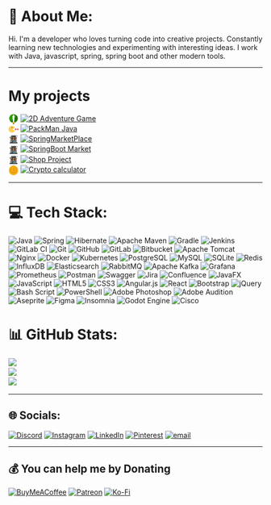 # 💫 About Me:
Hi. I'm a developer who loves turning code into creative projects. Constantly learning new technologies and experimenting with interesting ideas. I work with Java, javascript, spring, spring boot and other modern tools. 

---

# My projects
[<img src="/NikitaSipeikin/sword-in_color.svg" width="20" style="vertical-align:middle;">](https://github.com/NikitaSipeykin/2DAdventureGame) 
[![2D Adventure Game](https://img.shields.io/badge/2D%20Adventure%20Game-green)](https://github.com/NikitaSipeykin/2DAdventureGame)  <br/>
[<img src="/NikitaSipeikin/pacman-.svg" width="20" style="vertical-align:middle;">](https://github.com/NikitaSipeykin/PackManJava) 
[![PackMan Java](https://img.shields.io/badge/PackMan%20Java-green)](https://github.com/NikitaSipeykin/PackManJava)  <br/>
[<img src="/NikitaSipeikin/market.svg" width="20" style="vertical-align:middle;">](https://github.com/NikitaSipeykin/SpringMarketPlace) 
[![SpringMarketPlace](https://img.shields.io/badge/Spring%20Boot%20Marketplace-yellow)](https://github.com/NikitaSipeykin/SpringMarketPlace)  <br/>
[<img src="/NikitaSipeikin/market.svg" width="20" style="vertical-align:middle;">](https://github.com/NikitaSipeykin/GB_SpringBoot_Market) 
[![SpringBoot Market](https://img.shields.io/badge/Spring%20Boot%20Market-yellow)](https://github.com/NikitaSipeykin/GB_SpringBoot_Market)  <br/>
[<img src="/NikitaSipeikin/market.svg" width="20" style="vertical-align:middle;">](https://github.com/NikitaSipeykin/GB_shopProject) 
[![Shop Project](https://img.shields.io/badge/Shop%20Project-yellow)](https://github.com/NikitaSipeykin/GB_shopProject) <br/>
[<img src="/NikitaSipeikin/bitcoin.svg" width="20" style="vertical-align:middle;">](https://github.com/NikitaSipeykin/react-crypto-initial)
[![Crypto calculator](https://img.shields.io/badge/Crypto%20calculator-blue)](https://github.com/NikitaSipeykin/react-crypto-initial) <br/>

--- 


# 💻 Tech Stack:
![Java](https://img.shields.io/badge/java-%23ED8B00.svg?style=flat&logo=openjdk&logoColor=white) 
![Spring](https://img.shields.io/badge/spring-%236DB33F.svg?style=flat&logo=spring&logoColor=white) 
![Hibernate](https://img.shields.io/badge/Hibernate-59666C?style=flat&logo=Hibernate&logoColor=white) 
![Apache Maven](https://img.shields.io/badge/Apache%20Maven-C71A36?style=flat&logo=Apache%20Maven&logoColor=white) 
![Gradle](https://img.shields.io/badge/Gradle-02303A.svg?style=flat&logo=Gradle&logoColor=white) 
![Jenkins](https://img.shields.io/badge/jenkins-%232C5263.svg?style=flat&logo=jenkins&logoColor=white) 
![GitLab CI](https://img.shields.io/badge/gitlab%20CI-%23181717.svg?style=flat&logo=gitlab&logoColor=white) 
![Git](https://img.shields.io/badge/git-%23F05033.svg?style=flat&logo=git&logoColor=white) 
![GitHub](https://img.shields.io/badge/github-%23121011.svg?style=flat&logo=github&logoColor=white) 
![GitLab](https://img.shields.io/badge/gitlab-%23181717.svg?style=flat&logo=gitlab&logoColor=white) 
![Bitbucket](https://img.shields.io/badge/bitbucket-%230047B3.svg?style=flat&logo=bitbucket&logoColor=white) 
![Apache Tomcat](https://img.shields.io/badge/apache%20tomcat-%23F8DC75.svg?style=flat&logo=apache-tomcat&logoColor=black) 
![Nginx](https://img.shields.io/badge/nginx-%23009639.svg?style=flat&logo=nginx&logoColor=white) 
![Docker](https://img.shields.io/badge/docker-%230db7ed.svg?style=flat&logo=docker&logoColor=white) 
![Kubernetes](https://img.shields.io/badge/kubernetes-%23326ce5.svg?style=flat&logo=kubernetes&logoColor=white) 
![PostgreSQL](https://img.shields.io/badge/postgres-%23316192.svg?style=flat&logo=postgresql&logoColor=white) 
![MySQL](https://img.shields.io/badge/mysql-4479A1.svg?style=flat&logo=mysql&logoColor=white) 
![SQLite](https://img.shields.io/badge/sqlite-%2307405e.svg?style=flat&logo=sqlite&logoColor=white) 
![Redis](https://img.shields.io/badge/redis-%23DD0031.svg?style=flat&logo=redis&logoColor=white) 
![InfluxDB](https://img.shields.io/badge/InfluxDB-22ADF6?style=flat&logo=InfluxDB&logoColor=white) 
![Elasticsearch](https://img.shields.io/badge/elasticsearch-%230377CC.svg?style=flat&logo=elasticsearch&logoColor=white) 
![RabbitMQ](https://img.shields.io/badge/rabbitmq-FF6600?style=flat&logo=rabbitmq&logoColor=white) 
![Apache Kafka](https://img.shields.io/badge/Apache%20Kafka-000?style=flat&logo=apachekafka) 
![Grafana](https://img.shields.io/badge/grafana-%23F46800.svg?style=flat&logo=grafana&logoColor=white) 
![Prometheus](https://img.shields.io/badge/Prometheus-E6522C?style=flat&logo=Prometheus&logoColor=white) 
![Postman](https://img.shields.io/badge/Postman-FF6C37?style=flat&logo=postman&logoColor=white) 
![Swagger](https://img.shields.io/badge/-Swagger-%23Clojure?style=flat&logo=swagger&logoColor=white) 
![Jira](https://img.shields.io/badge/jira-%230A0FFF.svg?style=flat&logo=jira&logoColor=white) 
![Confluence](https://img.shields.io/badge/confluence-%23172BF4.svg?style=flat&logo=confluence&logoColor=white) 
![JavaFX](https://img.shields.io/badge/javafx-%23FF0000.svg?style=flat&logo=javafx&logoColor=white) 
![JavaScript](https://img.shields.io/badge/javascript-%23323330.svg?style=flat&logo=javascript&logoColor=%23F7DF1E) 
![HTML5](https://img.shields.io/badge/html5-%23E34F26.svg?style=flat&logo=html5&logoColor=white) 
![CSS3](https://img.shields.io/badge/css3-%231572B6.svg?style=flat&logo=css3&logoColor=white) 
![Angular.js](https://img.shields.io/badge/angular.js-%23E23237.svg?style=flat&logo=angularjs&logoColor=white) 
![React](https://img.shields.io/badge/react-%2320232a.svg?style=flat&logo=react&logoColor=%2361DAFB) 
![Bootstrap](https://img.shields.io/badge/bootstrap-%238511FA.svg?style=flat&logo=bootstrap&logoColor=white) 
![jQuery](https://img.shields.io/badge/jquery-%230769AD.svg?style=flat&logo=jquery&logoColor=white) 
![Bash Script](https://img.shields.io/badge/bash_script-%23121011.svg?style=flat&logo=gnu-bash&logoColor=white) 
![PowerShell](https://img.shields.io/badge/PowerShell-%235391FE.svg?style=flat&logo=powershell&logoColor=white) 
![Adobe Photoshop](https://img.shields.io/badge/adobe%20photoshop-%2331A8FF.svg?style=flat&logo=adobe%20photoshop&logoColor=white) 
![Adobe Audition](https://img.shields.io/badge/Adobe%20Audition-9999FF.svg?style=flat&logo=Adobe%20Audition&logoColor=white) 
![Aseprite](https://img.shields.io/badge/Aseprite-FFFFFF?style=flat&logo=Aseprite&logoColor=%237D929E) 
![Figma](https://img.shields.io/badge/figma-%23F24E1E.svg?style=flat&logo=figma&logoColor=white) 
![Insomnia](https://img.shields.io/badge/Insomnia-black?style=flat&logo=insomnia&logoColor=5849BE) 
![Godot Engine](https://img.shields.io/badge/GODOT-%23FFFFFF.svg?style=flat&logo=godot-engine) 
![Cisco](https://img.shields.io/badge/cisco-%23049fd9.svg?style=flat&logo=cisco&logoColor=black)


# 📊 GitHub Stats:
![](https://github-readme-stats.vercel.app/api?username=NikitaSipeykin&theme=dark&hide_border=false&include_all_commits=true&count_private=true)<br/>
![](https://nirzak-streak-stats.vercel.app/?user=NikitaSipeykin&theme=dark&hide_border=false)<br/>
![](https://github-readme-stats.vercel.app/api/top-langs/?username=NikitaSipeykin&theme=dark&hide_border=false&include_all_commits=true&count_private=true&layout=compact)

---

## 🌐 Socials:
[![Discord](https://img.shields.io/badge/Discord-%237289DA.svg?logo=discord&logoColor=white)](https://discord.gg/https://discord.gg/YKQYaxyz) [![Instagram](https://img.shields.io/badge/Instagram-%23E4405F.svg?logo=Instagram&logoColor=white)](https://instagram.com/https://www.instagram.com/nikita.vitalevich) [![LinkedIn](https://img.shields.io/badge/LinkedIn-%230077B5.svg?logo=linkedin&logoColor=white)](https://linkedin.com/in/https://www.linkedin.com/in/nikita-sipeikin) [![Pinterest](https://img.shields.io/badge/Pinterest-%23E60023.svg?logo=Pinterest&logoColor=white)](https://pinterest.com/https://pin.it/506xkls3r) [![email](https://img.shields.io/badge/Email-D14836?logo=gmail&logoColor=white)](mailto:niksipeykin@gmail.com) 

---

  ## 💰 You can help me by Donating
  [![BuyMeACoffee](https://img.shields.io/badge/Buy%20Me%20a%20Coffee-ffdd00?style=for-the-badge&logo=buy-me-a-coffee&logoColor=black)](https://buymeacoffee.com/https://buymeacoffee.com/niksipeikin) [![Patreon](https://img.shields.io/badge/Patreon-F96854?style=for-the-badge&logo=patreon&logoColor=white)](https://patreon.com/patreon.com/NikSipeikin) [![Ko-Fi](https://img.shields.io/badge/Ko--fi-F16061?style=for-the-badge&logo=ko-fi&logoColor=white)](https://ko-fi.com/ko-fi.com/niksipeikin) 


<!-- Proudly created with GPRM ( https://gprm.itsvg.in ) -->
